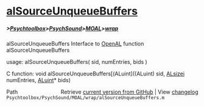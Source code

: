 # [alSourceUnqueueBuffers](alSourceUnqueueBuffers)
##### >[Psychtoolbox](Psychtoolbox)>[PsychSound](PsychSound)>[MOAL](MOAL)>[wrap](wrap)

alSourceUnqueueBuffers  Interface to [OpenAL](OpenAL) function alSourceUnqueueBuffers  
  
usage:  alSourceUnqueueBuffers( sid, numEntries, bids )  
  
C function:  void alSourceUnqueueBuffers[(ALuint]((ALuint) sid, [ALsizei](ALsizei) numEntries, [ALuint](ALuint)\* bids)  




<div class="code_header" style="text-align:right;">
  <span style="float:left;">Path&nbsp;&nbsp;</span> <span class="counter">Retrieve <a href=
  "https://raw.github.com/Psychtoolbox-3/Psychtoolbox-3/beta/Psychtoolbox/PsychSound/MOAL/wrap/alSourceUnqueueBuffers.m">current version from GitHub</a> | View <a href=
  "https://github.com/Psychtoolbox-3/Psychtoolbox-3/commits/beta/Psychtoolbox/PsychSound/MOAL/wrap/alSourceUnqueueBuffers.m">changelog</a></span>
</div>
<div class="code">
  <code>Psychtoolbox/PsychSound/MOAL/wrap/alSourceUnqueueBuffers.m</code>
</div>

